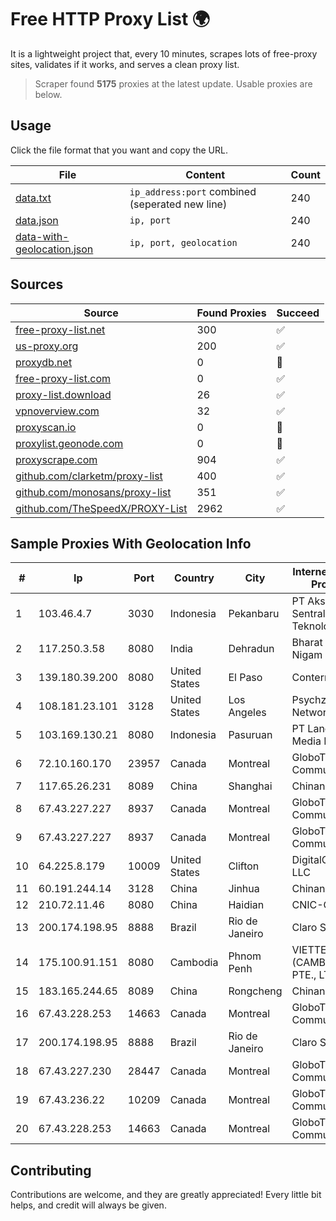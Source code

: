 
# Free HTTP Proxy List 🌍

It is a lightweight project that, every 10 minutes, scrapes lots of free-proxy sites, validates if it works, and serves a clean proxy list.


> Scraper found **5175** proxies at the latest update. Usable proxies are below.

## Usage

Click the file format that you want and copy the URL.


|File|Content|Count|
|----|-------|-----|
|[data.txt](https://raw.githubusercontent.com/themiralay/Proxy-List-World/master/data.txt)|`ip_address:port` combined (seperated new line)|240|
|[data.json](https://raw.githubusercontent.com/themiralay/Proxy-List-World/master/data.json)|`ip, port`|240|
|[data-with-geolocation.json](https://raw.githubusercontent.com/themiralay/Proxy-List-World/master/data-with-geolocation.json)|`ip, port, geolocation`|240|

## Sources

|Source|Found Proxies|Succeed|
|------|-------------|-------|
|[free-proxy-list.net](https://free-proxy-list.net)|300|✅|
|[us-proxy.org](https://www.us-proxy.org)|200|✅|
|[proxydb.net](http://proxydb.net)|0|🚫|
|[free-proxy-list.com](https://free-proxy-list.com/?page=&port=&type%5B%5D=http&type%5B%5D=https&up_time=0&search=Search)|0|✅|
|[proxy-list.download](https://www.proxy-list.download/HTTP)|26|✅|
|[vpnoverview.com](https://vpnoverview.com/privacy/anonymous-browsing/free-proxy-servers)|32|✅|
|[proxyscan.io](https://www.proxyscan.io)|0|🚫|
|[proxylist.geonode.com](https://proxylist.geonode.com/api/proxy-list?limit=300&page=1&sort_by=lastChecked&sort_type=desc&protocols=http,https)|0|🚫|
|[proxyscrape.com](https://api.proxyscrape.com/v2/?request=displayproxies&protocol=http&timeout=10000&country=all&ssl=all&anonymity=all)|904|✅|
|[github.com/clarketm/proxy-list](https://raw.githubusercontent.com/clarketm/proxy-list/master/proxy-list-raw.txt)|400|✅|
|[github.com/monosans/proxy-list](https://raw.githubusercontent.com/monosans/proxy-list/main/proxies/http.txt)|351|✅|
|[github.com/TheSpeedX/PROXY-List](https://raw.githubusercontent.com/TheSpeedX/PROXY-List/master/http.txt)|2962|✅|


## Sample Proxies With Geolocation Info

|#|Ip|Port|Country|City|Internet Service Provider|
|-|--|----|-------|----|-------------------------|
|1|103.46.4.7|3030|Indonesia|Pekanbaru|PT Akses Sentral Teknologi|
|2|117.250.3.58|8080|India|Dehradun|Bharat Sanchar Nigam Ltd|
|3|139.180.39.200|8080|United States|El Paso|Conterra|
|4|108.181.23.101|3128|United States|Los Angeles|Psychz Networks|
|5|103.169.130.21|8080|Indonesia|Pasuruan|PT Lancar Artha Media Data|
|6|72.10.160.170|23957|Canada|Montreal|GloboTech Communications|
|7|117.65.26.231|8089|China|Shanghai|Chinanet|
|8|67.43.227.227|8937|Canada|Montreal|GloboTech Communications|
|9|67.43.227.227|8937|Canada|Montreal|GloboTech Communications|
|10|64.225.8.179|10009|United States|Clifton|DigitalOcean, LLC|
|11|60.191.244.14|3128|China|Jinhua|Chinanet|
|12|210.72.11.46|8080|China|Haidian|CNIC-CAS|
|13|200.174.198.95|8888|Brazil|Rio de Janeiro|Claro S.A|
|14|175.100.91.151|8080|Cambodia|Phnom Penh|VIETTEL (CAMBODIA) PTE., LTD|
|15|183.165.244.65|8089|China|Rongcheng|Chinanet|
|16|67.43.228.253|14663|Canada|Montreal|GloboTech Communications|
|17|200.174.198.95|8888|Brazil|Rio de Janeiro|Claro S.A|
|18|67.43.227.230|28447|Canada|Montreal|GloboTech Communications|
|19|67.43.236.22|10209|Canada|Montreal|GloboTech Communications|
|20|67.43.228.253|14663|Canada|Montreal|GloboTech Communications|



## Contributing

Contributions are welcome, and they are greatly appreciated! Every
little bit helps, and credit will always be given.

